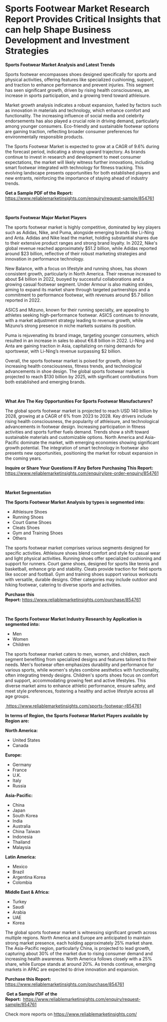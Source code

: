 <p><h1>Sports Footwear Market Research Report Provides Critical Insights that can help Shape Business Development and Investment Strategies</h1></p><p><strong>Sports Footwear Market Analysis and Latest Trends</strong></p>
<p><p>Sports footwear encompasses shoes designed specifically for sports and physical activities, offering features like specialized cushioning, support, and traction to enhance performance and prevent injuries. This segment has seen significant growth, driven by rising health consciousness, an increase in sports participation, and a growing trend toward athleisure.</p><p>Market growth analysis indicates a robust expansion, fueled by factors such as innovation in materials and technology, which enhance comfort and functionality. The increasing influence of social media and celebrity endorsements has also played a crucial role in driving demand, particularly among younger consumers. Eco-friendly and sustainable footwear options are gaining traction, reflecting broader consumer preferences for environmentally responsible products.</p><p>The Sports Footwear Market is expected to grow at a CAGR of 9.6% during the forecast period, indicating a strong upward trajectory. As brands continue to invest in research and development to meet consumer expectations, the market will likely witness further innovations, including smart footwear integrated with technology for fitness tracking. This evolving landscape presents opportunities for both established players and new entrants, reinforcing the importance of staying ahead of industry trends.</p></p>
<p><strong>Get a Sample PDF of the Report:&nbsp;</strong> <a href="https://www.reliablemarketinsights.com/enquiry/request-sample/854761?utm_campaign=2538&utm_medium=2&utm_source=Github&utm_content=ia&utm_term=04042025&utm_id=sports-footwear">https://www.reliablemarketinsights.com/enquiry/request-sample/854761</a></p>
<p>&nbsp;</p>
<p><strong>Sports Footwear Major Market Players</strong></p>
<p><p>The sports footwear market is highly competitive, dominated by key players such as Adidas, Nike, and Puma, alongside emerging brands like Li-Ning and Anta. Adidas and Nike lead the market, holding substantial shares due to their extensive product ranges and strong brand loyalty. In 2022, Nike's global revenue reached approximately $51.2 billion, while Adidas reported around $23 billion, reflective of their robust marketing strategies and innovation in performance technology.</p><p>New Balance, with a focus on lifestyle and running shoes, has shown consistent growth, particularly in North America. Their revenue increased to about $4 billion in 2022, buoyed by successful collaborations and a growing casual footwear segment. Under Armour is also making strides, aiming to expand its market share through targeted partnerships and a commitment to performance footwear, with revenues around $5.7 billion reported in 2022.</p><p>ASICS and Mizuno, known for their running specialty, are appealing to athletes seeking high-performance footwear. ASICS continues to innovate, with a market adjustment strategy leading to revenue growth, while Mizuno’s strong presence in niche markets sustains its position.</p><p>Puma is rejuvenating its brand image, targeting younger consumers, which resulted in an increase in sales to about €6.8 billion in 2022. Li-Ning and Anta are gaining traction in Asia, capitalizing on rising demands for sportswear, with Li-Ning’s revenue surpassing $2 billion.</p><p>Overall, the sports footwear market is poised for growth, driven by increasing health consciousness, fitness trends, and technological advancements in shoe design. The global sports footwear market is projected to reach $130 billion by 2025, with significant contributions from both established and emerging brands.</p></p>
<p>&nbsp;</p>
<p><strong>What Are The Key Opportunities For Sports Footwear Manufacturers?</strong></p>
<p><p>The global sports footwear market is projected to reach USD 140 billion by 2028, growing at a CAGR of 6% from 2023 to 2028. Key drivers include rising health consciousness, the popularity of athleisure, and technological advancements in footwear design. Increasing participation in fitness activities and sports further fuels demand. Trends show a shift toward sustainable materials and customizable options. North America and Asia-Pacific dominate the market, with emerging economies showing significant growth potential. The integration of smart technology in footwear also presents new opportunities, positioning the market for robust expansion in the coming years.</p></p>
<p><strong>Inquire or Share Your Questions If Any Before Purchasing This Report:</strong> <a href="https://www.reliablemarketinsights.com/enquiry/pre-order-enquiry/854761?utm_campaign=2538&utm_medium=2&utm_source=Github&utm_content=ia&utm_term=04042025&utm_id=sports-footwear">https://www.reliablemarketinsights.com/enquiry/pre-order-enquiry/854761</a></p>
<p>&nbsp;</p>
<p><strong>Market Segmentation</strong></p>
<p><strong>The Sports Footwear Market Analysis by types is segmented into:</strong></p>
<p><ul><li>Athleisure Shoes</li><li>Running Shoes</li><li>Court Game Shoes</li><li>Cleats Shoes</li><li>Gym and Training Shoes</li><li>Others</li></ul></p>
<p><p>The sports footwear market comprises various segments designed for specific activities. Athleisure shoes blend comfort and style for casual wear and light physical activities. Running shoes offer specialized cushioning and support for runners. Court game shoes, designed for sports like tennis and basketball, enhance grip and stability. Cleats provide traction for field sports like soccer and football. Gym and training shoes support various workouts with versatile, durable designs. Other categories may include outdoor and hiking footwear, catering to diverse sports and activities.</p></p>
<p><strong>Purchase this Report:&nbsp;</strong><a href="https://www.reliablemarketinsights.com/purchase/854761?utm_campaign=2538&utm_medium=2&utm_source=Github&utm_content=ia&utm_term=04042025&utm_id=sports-footwear">https://www.reliablemarketinsights.com/purchase/854761</a></p>
<p>&nbsp;</p>
<p><strong>The Sports Footwear Market Industry Research by Application is segmented into:</strong></p>
<p><ul><li>Men</li><li>Women</li><li>Children</li></ul></p>
<p><p>The sports footwear market caters to men, women, and children, each segment benefiting from specialized designs and features tailored to their needs. Men's footwear often emphasizes durability and performance for various sports, while women's styles combine aesthetics with functionality, often integrating trendy designs. Children's sports shoes focus on comfort and support, accommodating growing feet and active lifestyles. This diverse market aims to enhance athletic performance, ensure safety, and meet style preferences, fostering a healthy and active lifestyle across all age groups.</p></p>
<p><a href="https://www.reliablemarketinsights.com/sports-footwear-r854761?utm_campaign=2538&utm_medium=2&utm_source=Github&utm_content=ia&utm_term=04042025&utm_id=sports-footwear">&nbsp;https://www.reliablemarketinsights.com/sports-footwear-r854761</a></p>
<p><strong>In terms of Region, the Sports Footwear Market Players available by Region are:</strong></p>
<p>
    <p> <strong> North America: </strong>
        <ul>
            <li>United States</li>
            <li>Canada</li>
        </ul>
        </p> 
    <p> <strong> Europe: </strong>
        <ul>
            <li>Germany</li>
            <li>France</li>
            <li>U.K.</li>
            <li>Italy</li>
            <li>Russia</li>
        </ul>
        </p> 
    <p> <strong> Asia-Pacific: </strong>
        <ul>
            <li>China</li>
            <li>Japan</li>
            <li>South Korea</li>
            <li>India</li>
            <li>Australia</li>
            <li>China Taiwan</li>
            <li>Indonesia</li>
            <li>Thailand</li>
            <li>Malaysia</li>
        </ul>
        </p> 
    <p> <strong> Latin America: </strong>
        <ul>
            <li>Mexico</li>
            <li>Brazil</li>
            <li>Argentina Korea</li>
            <li>Colombia</li>
        </ul>
        </p> 
    <p> <strong> Middle East & Africa: </strong>
        <ul>
            <li>Turkey</li>
            <li>Saudi</li>
            <li>Arabia</li>
            <li>UAE</li>
            <li>Korea</li>
        </ul>
    </p>
    </p>
<p><p>The global sports footwear market is witnessing significant growth across multiple regions. North America and Europe are anticipated to maintain strong market presence, each holding approximately 25% market share. The Asia-Pacific region, particularly China, is projected to lead growth, capturing about 30% of the market due to rising consumer demand and increasing health awareness. North America follows closely with a 25% share, while Europe stands at around 20%. As trends continue, emerging markets in APAC are expected to drive innovation and expansion.</p></p>
<p><strong>Purchase this Report: </strong><a href="https://www.reliablemarketinsights.com/purchase/854761?utm_campaign=2538&utm_medium=2&utm_source=Github&utm_content=ia&utm_term=04042025&utm_id=sports-footwear">https://www.reliablemarketinsights.com/purchase/854761</a></p>
<p>&nbsp;<strong>Get a Sample PDF of the Report:&nbsp;&nbsp;</strong><a href="https://www.reliablemarketinsights.com/enquiry/request-sample/854761?utm_campaign=2538&utm_medium=2&utm_source=Github&utm_content=ia&utm_term=04042025&utm_id=sports-footwear">https://www.reliablemarketinsights.com/enquiry/request-sample/854761</a></p>
<p><strong></strong></p>
<p>Check more reports on <a href="https://www.reliablemarketinsights.com/?utm_campaign=2538&utm_medium=2&utm_source=Github&utm_content=ia&utm_term=04042025&utm_id=sports-footwear">https://www.reliablemarketinsights.com/</a></p>